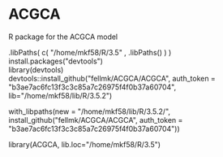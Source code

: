 # ACGCA
R package for the ACGCA model

.libPaths( c( "/home/mkf58/R/3.5" , .libPaths() ) )
install.packages("devtools")  
library(devtools)  
devtools::install_github("fellmk/ACGCA/ACGCA", auth_token = "b3ae7ac6fc13f3c3c85a7c26975f4f0b37a60704", lib="/home/mkf58/lib/R/3.5.2")

with_libpaths(new = "/home/mkf58/lib/R/3.5.2/", install_github("fellmk/ACGCA/ACGCA", auth_token = "b3ae7ac6fc13f3c3c85a7c26975f4f0b37a60704"))

library(ACGCA, lib.loc="/home/mkf58/R/3.5")  
